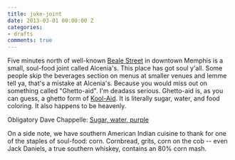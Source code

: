 ```yaml
---
title: juke-joint
date: 2013-03-01 00:00:00 Z
categories:
- drafts
comments: true
---
```


Five minutes north of well-known [Beale Street](https://en.wikipedia.org/wiki/Beale_Street) in downtown Memphis is a small, soul-food joint called Alcenia's. This place has got soul y'all. Some people skip the beverages section on menus at smaller venues and lemme tell ya, that's a mistake at Alcenia's. Because you would miss out on something called "Ghetto-aid". I'm deadass serious. Ghetto-aid is, as you can guess, a ghetto form of [Kool-Aid](https://en.wikipedia.org/wiki/Kool-Aid). It is literally sugar, water, and food coloring. It also happens to be heavenly.

Obligatory Dave Chappelle: [Sugar, water, purple](https://www.youtube.com/watch?v=UayQTu2kH-U)

On a side note, we have southern American Indian cuisine to thank for one of the staples of soul-food: corn. Cornbread, grits, corn on the cob -- even Jack Daniels, a true southern whiskey, contains an 80% corn mash. 